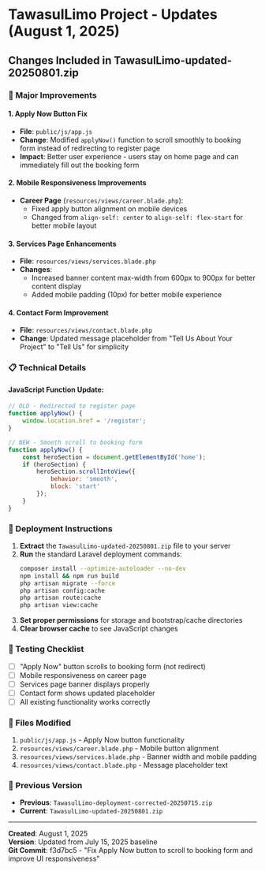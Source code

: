 # TawasulLimo Project - Updates (August 1, 2025)

## Changes Included in TawasulLimo-updated-20250801.zip

### 🚀 Major Improvements

#### 1. **Apply Now Button Fix**
- **File**: `public/js/app.js`
- **Change**: Modified `applyNow()` function to scroll smoothly to booking form instead of redirecting to register page
- **Impact**: Better user experience - users stay on home page and can immediately fill out the booking form

#### 2. **Mobile Responsiveness Improvements**
- **Career Page** (`resources/views/career.blade.php`):
  - Fixed apply button alignment on mobile devices
  - Changed from `align-self: center` to `align-self: flex-start` for better mobile layout

#### 3. **Services Page Enhancements**
- **File**: `resources/views/services.blade.php`
- **Changes**:
  - Increased banner content max-width from 600px to 900px for better content display
  - Added mobile padding (10px) for better mobile experience

#### 4. **Contact Form Improvement**
- **File**: `resources/views/contact.blade.php`
- **Change**: Updated message placeholder from "Tell Us About Your Project" to "Tell Us" for simplicity

### 📋 Technical Details

#### JavaScript Function Update:
```javascript
// OLD - Redirected to register page
function applyNow() {
    window.location.href = '/register';
}

// NEW - Smooth scroll to booking form
function applyNow() {
    const heroSection = document.getElementById('home');
    if (heroSection) {
        heroSection.scrollIntoView({
            behavior: 'smooth',
            block: 'start'
        });
    }
}
```

### 🔧 Deployment Instructions

1. **Extract** the `TawasulLimo-updated-20250801.zip` file to your server
2. **Run** the standard Laravel deployment commands:
   ```bash
   composer install --optimize-autoloader --no-dev
   npm install && npm run build
   php artisan migrate --force
   php artisan config:cache
   php artisan route:cache
   php artisan view:cache
   ```
3. **Set proper permissions** for storage and bootstrap/cache directories
4. **Clear browser cache** to see JavaScript changes

### 🎯 Testing Checklist

- [ ] "Apply Now" button scrolls to booking form (not redirect)
- [ ] Mobile responsiveness on career page
- [ ] Services page banner displays properly
- [ ] Contact form shows updated placeholder
- [ ] All existing functionality works correctly

### 📝 Files Modified

1. `public/js/app.js` - Apply Now button functionality
2. `resources/views/career.blade.php` - Mobile button alignment
3. `resources/views/services.blade.php` - Banner width and mobile padding
4. `resources/views/contact.blade.php` - Message placeholder text

### 🚀 Previous Version

- **Previous**: `TawasulLimo-deployment-corrected-20250715.zip`
- **Current**: `TawasulLimo-updated-20250801.zip`

---

**Created**: August 1, 2025  
**Version**: Updated from July 15, 2025 baseline  
**Git Commit**: f3d7bc5 - "Fix Apply Now button to scroll to booking form and improve UI responsiveness"